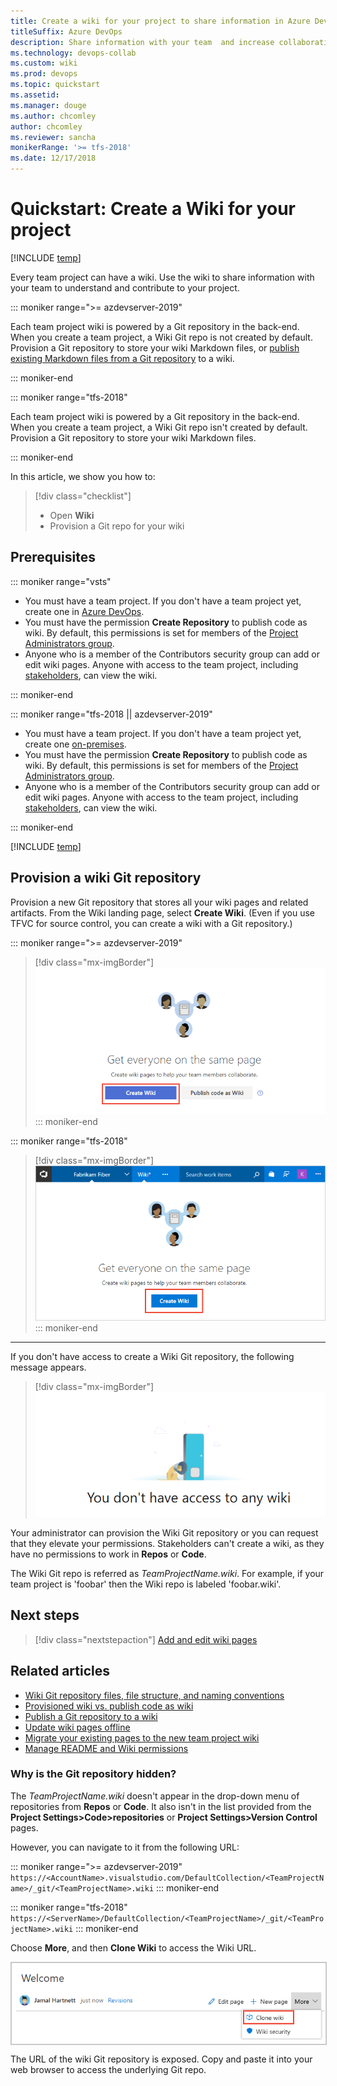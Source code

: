 ```yaml
---
title: Create a wiki for your project to share information in Azure DevOps 
titleSuffix: Azure DevOps
description: Share information with your team  and increase collaboration using a built-in team project wiki in Azure DevOps
ms.technology: devops-collab
ms.custom: wiki
ms.prod: devops
ms.topic: quickstart
ms.assetid: 
ms.manager: douge
ms.author: chcomley
author: chcomley
ms.reviewer: sancha
monikerRange: '>= tfs-2018'
ms.date: 12/17/2018
---
```


# Quickstart: Create a Wiki for your project

[!INCLUDE [temp](../../_shared/version-vsts-tfs-2018.md)]

Every team project can have a wiki. Use the wiki to share information with your team to understand and contribute to your project.

::: moniker range=">= azdevserver-2019"

Each team project wiki is powered by a Git repository in the back-end. When you create a team project, a Wiki Git repo is not created by default. Provision a Git repository to store your wiki Markdown files, or [publish existing Markdown files from a Git repository](publish-repo-to-wiki.md) to a wiki.

::: moniker-end

::: moniker range="tfs-2018"

Each team project wiki is powered by a Git repository in the back-end. When you create a team project, a Wiki Git repo isn't created by default. Provision a Git repository to store your wiki Markdown files.

::: moniker-end

In this article, we show you how to:  

> [!div class="checklist"]
> * Open **Wiki**
> * Provision a Git repo for your wiki

<a id="prereq">  </a>

## Prerequisites

::: moniker range="vsts"

* You must have a team project. If you don't have a team project yet, create one in [Azure DevOps](../../organizations/accounts/set-up-vs.md).  
*  You must have the permission **Create Repository** to publish code as wiki. By default, this permissions is set for members of the [Project Administrators group](../../organizations/security/set-git-tfvc-repository-permissions.md). 
* Anyone who is a member of the Contributors security group can add or edit wiki pages. Anyone with access to the team project, including [stakeholders](../../organizations/security/get-started-stakeholder.md), can view the wiki.

::: moniker-end

::: moniker range="tfs-2018 || azdevserver-2019"

* You must have a team project. If you don't have a team project yet, create one [on-premises](../../organizations/projects/create-project.md).
* You must have the permission **Create Repository** to publish code as wiki. By default, this permissions is set for members of the [Project Administrators group](../../organizations/security/set-git-tfvc-repository-permissions.md). 
* Anyone who is a member of the Contributors security group can add or edit wiki pages. Anyone with access to the team project, including [stakeholders](../../organizations/security/get-started-stakeholder.md), can view the wiki.

::: moniker-end

[!INCLUDE [temp](_shared/open-wiki-hub.md)]

## Provision a wiki Git repository

Provision a new Git repository that stores all your wiki pages and related artifacts. From the Wiki landing page, select **Create Wiki**. (Even if you use TFVC for source control, you can create a wiki with a Git repository.)

::: moniker range=">= azdevserver-2019"

> [!div class="mx-imgBorder"]  
> ![Create wiki, Git repo for your wiki or publish existing repo Markdown files](_img/wiki/create-wiki-or-publish-create-option.png)
::: moniker-end

::: moniker range="tfs-2018"
> [!div class="mx-imgBorder"]  
> ![Create wiki, Git repo for your wiki](_img/wiki/wiki-create.png)
::: moniker-end

---

If you don't have access to create a Wiki Git repository, the following message appears.

> [!div class="mx-imgBorder"]  
> ![Insufficient permissions to create a Wiki repository](_img/wiki/wiki-security-no-contributor.png)

Your administrator can provision the Wiki Git repository or you can request that they elevate your permissions. Stakeholders can't create a wiki, as they have no permissions to work in **Repos** or **Code**.

The Wiki Git repo is referred as *TeamProjectName.wiki*. For example, if your team project is 'foobar' then the Wiki repo is labeled 'foobar.wiki'.

## Next steps

> [!div class="nextstepaction"]
> [Add and edit wiki pages](add-edit-wiki.md)

## Related articles

- [Wiki Git repository files, file structure, and naming conventions](wiki-file-structure.md)
- [Provisioned wiki vs. publish code as wiki](provisioned-vs-published-wiki.md)
- [Publish a Git repository to a wiki](publish-repo-to-wiki.md)
- [Update wiki pages offline](wiki-update-offline.md)
- [Migrate your existing pages to the new team project wiki](migrate-extension-wiki-pages.md)
- [Manage README and Wiki permissions](manage-readme-wiki-permissions.md)

### Why is the Git repository hidden?

The *TeamProjectName.wiki* doesn't appear in the drop-down menu of repositories from **Repos** or **Code**. It also isn't in the list provided from the **Project Settings>Code>repositories** or **Project Settings>Version Control** pages.  

However, you can navigate to it from the following URL:

::: moniker range=">= azdevserver-2019"
`https://<AccountName>.visualstudio.com/DefaultCollection/<TeamProjectName>/_git/<TeamProjectName>.wiki` 
::: moniker-end

::: moniker range="tfs-2018"
`https://<ServerName>/DefaultCollection/<TeamProjectName>/_git/<TeamProjectName>.wiki` 
::: moniker-end

Choose **More**, and then **Clone Wiki** to access the Wiki URL.

<img align="top" src="_img/wiki/clone-wiki.png" alt="Clone wiki" style="border: 1px solid #C3C3C3;" />    

The URL of the wiki Git repository is exposed. Copy and paste it into your web browser to access the underlying Git repo.

